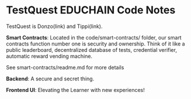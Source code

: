 # TestQuest EDUCHAIN Code Notes

TestQuest is Donzo(link) and Tippi(link).

**Smart Contracts**:
Located in the code/smart-contracts/ folder, our smart contracts function number one is security and ownership. Think of it like a public leaderboard, decentralized database of tests, credential verifier, automatic reward vending machine.

See smart-contracts/readme.md for more details

**Backend**:
A secure and secret thing.

**Frontend UI**:
Elevating the Learner with new experiences!
